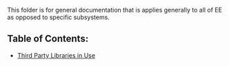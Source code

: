 This folder is for general documentation that is applies generally to all of EE as opposed to specific subsystems.

## Table of Contents:

- [Third Party Libraries in Use](third-party-libraries-in-use.md)